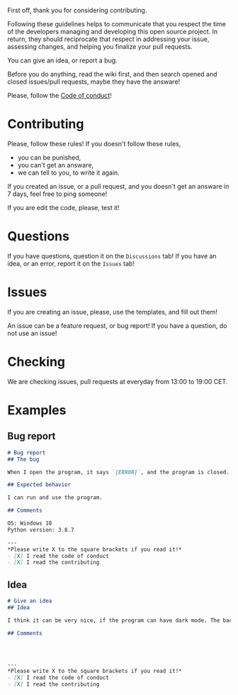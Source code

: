 First off, thank you for considering contributing.

Following these guidelines helps to communicate that you respect the time of the developers managing and developing this open source project. In return, they should reciprocate that respect in addressing your issue, assessing changes, and helping you finalize your pull requests.

You can give an idea, or report a bug.

Before you do anything, read the wiki first, and then search opened and closed issues/pull requests, maybe they have the answare!

Please, follow the [Code of conduct](https://github.com/koviubi56/python-captcha/blob/main/CODE_OF_CONDUCT.md)!

# Contributing
Please, follow these rules! If you doesn't follow these rules,
  - you can be punished,
  - you can't get an answare,
  - we can tell to you, to write it again.

If you created an issue, or a pull request, and you doesn't get an answare in 7 days, feel free to ping someone!

If you are edit the code, please, test it!

# Questions
If you have questions, question it on the `Discussions` tab! If you have an idea, or an error, report it on the `Issues` tab!

# Issues
If you are creating an issue, please, use the templates, and fill out them!

An issue can be a feature request, or bug report! If you have a question, do not use an issue!

# Checking
We are checking issues, pull requests at everyday from 13:00 to 19:00 CET.
# Examples
## Bug report
```markdown
# Bug report
## The bug

When I open the program, it says `[ERROR]`, and the program is closed.

## Expected behavior

I can run and use the program.

## Comments

OS: Windows 10
Python version: 3.8.7

---
*Please write X to the square brackets if you read it!*
- [X] I read the code of conduct
- [X] I read the contributing

```
## Idea
```markdown
# Give an idea
## Idea

I think it can be very nice, if the program can have dark mode. The background is black (or a dark color), and evrything else is white (or a light color)!

## Comments




---
*Please write X to the square brackets if you read it!*
- [X] I read the code of conduct
- [X] I read the contributing

```
